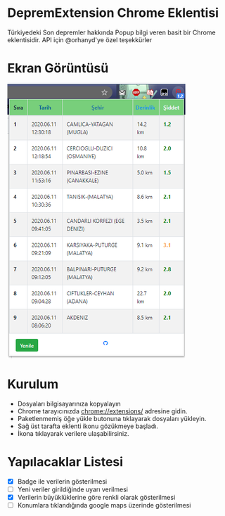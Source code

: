 # DepremExtension Chrome Eklentisi
Türkiyedeki Son depremler hakkında Popup bilgi veren basit bir Chrome eklentisidir.
API için @orhanyd'ye özel teşekkürler
# Ekran Görüntüsü
![Title](https://github.com/HakanYilmazzz/DepremExtension/blob/master/assets/_images/ssy.png)

# Kurulum
* Dosyaları bilgisayarınıza kopyalayın
* Chrome tarayıcınızda [chrome://extensions/](chrome://extensions/) adresine gidin.
* Paketlenmemiş öğe yükle butonuna tıklayarak dosyaları yükleyin.
* Sağ üst tarafta eklenti ikonu gözükmeye başladı.
* İkona tıklayarak verilere ulaşabilirsiniz.

# Yapılacaklar Listesi

- [X] Badge ile verilerin gösterilmesi
- [ ] Yeni veriler girildiğinde uyarı verilmesi
- [X] Verilerin büyüklüklerine göre renkli olarak gösterilmesi 
- [ ] Konumlara tıklandığında google maps üzerinde gösterilmesi
